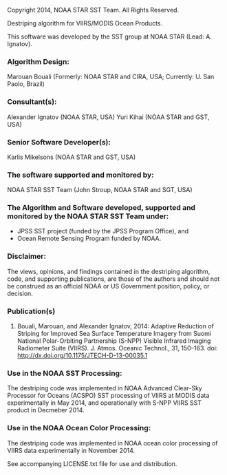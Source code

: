 Copyright 2014, NOAA STAR SST Team. All Rights Reserved.

Destriping algorithm for VIIRS/MODIS Ocean Products.

This software was developed by the SST group at NOAA STAR (Lead:
A. Ignatov).

### Algorithm Design: 
Marouan Bouali (Formerly: NOAA STAR and CIRA, USA; Currently: U. San
Paolo, Brazil)

### Consultant(s):
Alexander Ignatov (NOAA STAR, USA)
Yuri Kihai (NOAA STAR and GST, USA)

### Senior Software Developer(s): 
Karlis Mikelsons (NOAA STAR and GST, USA)

### The software supported and monitored by:
NOAA STAR SST Team (John Stroup, NOAA STAR and SGT, USA)

### The Algorithm and Software developed, supported and monitored by the NOAA STAR SST Team under:
* JPSS SST project (funded by the JPSS Program Office), and
* Ocean Remote Sensing Program funded by NOAA. 

### Disclaimer: 
The views, opinions, and findings contained in the destriping algorithm,
code, and supporting publications, are those of the authors and should
not be construed as an official NOAA or US Government position, policy,
or decision.
 
### Publication(s)
1. Bouali, Marouan, and Alexander Ignatov, 2014: Adaptive Reduction
of Striping for Improved Sea Surface Temperature Imagery from Suomi
National Polar-Orbiting Partnership (S-NPP) Visible Infrared Imaging
Radiometer Suite (VIIRS).  J. Atmos. Oceanic Technol., 31, 150–163. doi:
http://dx.doi.org/10.1175/JTECH-D-13-00035.1

### Use in the NOAA SST Processing:
The destriping code was implemented in NOAA Advanced Clear-Sky Processor
for Oceans (ACSPO) SST processing of VIIRS at MODIS data experimentally in
May 2014, and operationally with S-NPP VIIRS SST product in Decmeber 2014.

### Use in the NOAA Ocean Color Processing:
The destriping code was implemented in NOAA ocean color processing of
VIIRS data experimentally in November 2014.

See accompanying LICENSE.txt file for use and distribution.
